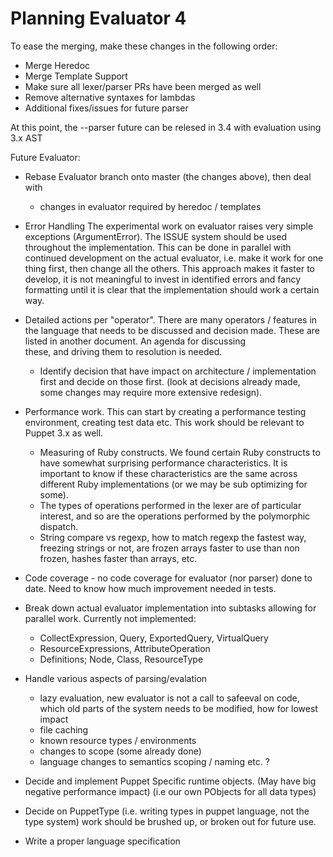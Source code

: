 Planning Evaluator 4
===

To ease the merging, make these changes in the following order:

* Merge Heredoc
* Merge Template Support
* Make sure all lexer/parser PRs have been merged as well
* Remove alternative syntaxes for lambdas
* Additional fixes/issues for future parser

At this point, the --parser future can be relesed in 3.4 with evaluation using 3.x AST

Future Evaluator:

* Rebase Evaluator branch onto master (the changes above), then deal with
  * changes in evaluator required by heredoc / templates

* Error Handling
  The experimental work on evaluator raises very simple exceptions (ArgumentError). The
  ISSUE system should be used throughout the implementation. This can be done in parallel
  with continued development on the actual evaluator, i.e. make it work for one thing first,
  then change all the others.
  This approach makes it faster to develop, it is not meaningful to invest in identified
  errors and fancy formatting until it is clear that the implementation should work a certain way.
  
* Detailed actions per "operator". There are many operators / features in the language that needs
  to be discussed and decision made. These are listed in another document. An agenda for discussing  
  these, and driving them to resolution is needed.
    * Identify decision that have impact on architecture / implementation first and decide on those 
      first. (look at decisions already made, some changes may require more extensive redesign).
  
* Performance work. This can start by creating a performance testing environment, creating
  test data etc. This work should be relevant to Puppet 3.x as well.
    * Measuring of Ruby constructs. We found certain Ruby constructs to have somewhat surprising
      performance characteristics. It is important to know if these characteristics are the same
      across different Ruby implementations (or we may be sub optimizing for some).
    * The types of operations performed in the lexer are of particular interest, and so are the
      operations performed by the polymorphic dispatch.
    * String compare vs regexp, how to match regexp the fastest way, freezing strings or not, are 
      frozen arrays faster to use than non frozen, hashes faster than arrays, etc.
      
* Code coverage - no code coverage for evaluator (nor parser) done to date. Need to know how much
  improvement needed in tests.
  
* Break down actual evaluator implementation into subtasks allowing for parallel work. Currently
  not implemented:
  * CollectExpression, Query, ExportedQuery, VirtualQuery
  * ResourceExpressions, AttributeOperation
  * Definitions; Node, Class, ResourceType
  
* Handle various aspects of parsing/evalation
  * lazy evaluation, new evaluator is not a call to safeeval on code, which old parts of the
    system needs to be modified, how for lowest impact
  * file caching
  * known resource types / environments
  * changes to scope (some already done)
  * language changes to semantics scoping / naming etc. ?
  
* Decide and implement Puppet Specific runtime objects. (May have big negative performance impact)
  (i.e our own PObjects for all data types)
    
* Decide on PuppetType (i.e. writing types in puppet language, not the type system) work
  should be brushed up, or broken out for future use.
    
* Write a proper language specification

  